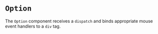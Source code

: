 # `Option`

The `Option` component receives a `dispatch` and binds appropriate mouse event
handlers to a `div` tag.
